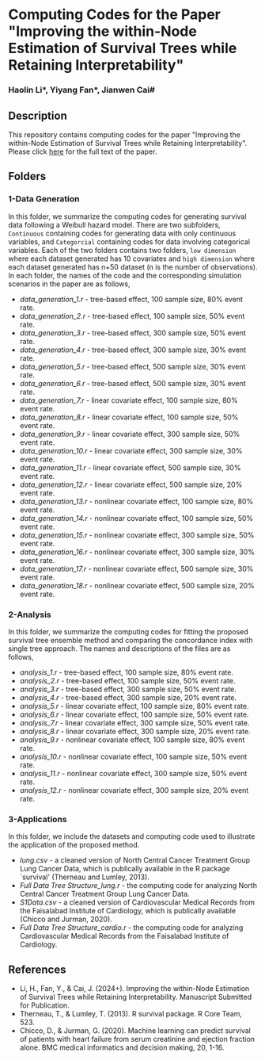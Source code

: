 # Computing Codes for the Paper "Improving the within-Node Estimation of Survival Trees while Retaining Interpretability"
### Haolin Li*, Yiyang Fan*, Jianwen Cai#


## Description

This repository contains computing codes for the paper "Improving the within-Node Estimation of Survival Trees while Retaining Interpretability". Please click [here](https://onlinelibrary.wiley.com/doi/abs/10.1111/biom.13821) for the full text of the paper.

## Folders

### 1-Data Generation

In this folder, we summarize the computing codes for generating survival data following a Weibull hazard model. There are two subfolders, `Continuous` containing codes for generating data with only continuous variables, and `Categorcial` containing codes for data involving categorical variables. Each of the two folders contains two folders, `low dimension` where each dataset generated has 10 covariates and `high dimension` where each dataset generated has n+50 dataset (n is the number of observations). In each folder, the names of the code and the corresponding simulation scenarios in the paper are as follows,


* *data_generation_1.r* - tree-based effect, 100 sample size, 80% event rate.
* *data_generation_2.r* - tree-based effect, 100 sample size, 50% event rate.
* *data_generation_3.r* - tree-based effect, 300 sample size, 50% event rate.
* *data_generation_4.r* - tree-based effect, 300 sample size, 30% event rate.
* *data_generation_5.r* - tree-based effect, 500 sample size, 30% event rate.
* *data_generation_6.r* - tree-based effect, 500 sample size, 30% event rate.
* *data_generation_7.r* - linear covariate effect, 100 sample size, 80% event rate.
* *data_generation_8.r* - linear covariate effect, 100 sample size, 50% event rate.
* *data_generation_9.r* - linear covariate effect, 300 sample size, 50% event rate.
* *data_generation_10.r* - linear covariate effect, 300 sample size, 30% event rate.
* *data_generation_11.r* - linear covariate effect, 500 sample size, 30% event rate.
* *data_generation_12.r* - linear covariate effect, 500 sample size, 20% event rate.
* *data_generation_13.r* - nonlinear covariate effect, 100 sample size, 80% event rate.
* *data_generation_14.r* - nonlinear covariate effect, 100 sample size, 50% event rate.
* *data_generation_15.r* - nonlinear covariate effect, 300 sample size, 50% event rate.
* *data_generation_16.r* - nonlinear covariate effect, 300 sample size, 30% event rate.
* *data_generation_17.r* - nonlinear covariate effect, 500 sample size, 30% event rate.
* *data_generation_18.r* - nonlinear covariate effect, 500 sample size, 20% event rate.

### 2-Analysis

In this folder, we summarize the computing codes for fitting the proposed survival tree ensemble method and comparing the concordance index with single tree approach. The names and descriptions of the files are as follows,

* *analysis_1.r* - tree-based effect, 100 sample size, 80% event rate.
* *analysis_2.r* - tree-based effect, 100 sample size, 50% event rate.
* *analysis_3.r* - tree-based effect, 300 sample size, 50% event rate.
* *analysis_4.r* - tree-based effect, 300 sample size, 20% event rate.
* *analysis_5.r* - linear covariate effect, 100 sample size, 80% event rate.
* *analysis_6.r* - linear covariate effect, 100 sample size, 50% event rate.
* *analysis_7.r* - linear covariate effect, 300 sample size, 50% event rate.
* *analysis_8.r* - linear covariate effect, 300 sample size, 20% event rate.
* *analysis_9.r* - nonlinear covariate effect, 100 sample size, 80% event rate.
* *analysis_10.r* - nonlinear covariate effect, 100 sample size, 50% event rate.
* *analysis_11.r* - nonlinear covariate effect, 300 sample size, 50% event rate.
* *analysis_12.r* - nonlinear covariate effect, 300 sample size, 20% event rate.

### 3-Applications

In this folder, we include the datasets and computing code used to illustrate the application of the proposed method.

* *lung.csv* - a cleaned version of North Central Cancer Treatment Group Lung Cancer Data, which is publically available in the R package `survival' (Therneau and Lumley, 2013).
* *Full Data Tree Structure_lung.r* - the computing code for analyzing North Central Cancer Treatment Group Lung Cancer Data.
* *S1Data.csv* - a cleaned version of Cardiovascular Medical Records from the Faisalabad Institute of Cardiology, which is publically available (Chicco and Jurman, 2020).
* *Full Data Tree Structure_cardio.r* - the computing code for analyzing Cardiovascular Medical Records from the Faisalabad Institute of Cardiology.

## References

* Li, H., Fan, Y., & Cai, J. (2024+). Improving the within-Node Estimation of Survival Trees while Retaining Interpretability. Manuscript Submitted for Publication.
* Therneau, T., & Lumley, T. (2013). R survival package. R Core Team, 523.
* Chicco, D., & Jurman, G. (2020). Machine learning can predict survival of patients with heart failure from serum creatinine and ejection fraction alone. BMC medical informatics and decision making, 20, 1-16.
